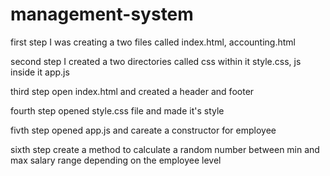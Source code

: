 # management-system

first step I was creating a two files called index.html, accounting.html

second step I created a two directories called css within it style.css, js inside it app.js

third step open index.html and created a header and footer

fourth step opened style.css file and made it's style

fivth step opened app.js and careate a constructor for employee

sixth step create a method to calculate a random number between min and max salary range depending on the employee level
